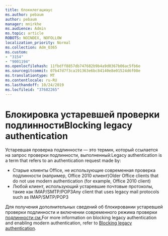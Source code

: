```yaml
---
title: блокклегациаус
ms.author: pebaum
author: pebaum
manager: mnirkhe
ms.audience: Admin
ms.topic: article
ROBOTS: NOINDEX, NOFOLLOW
localization_priority: Normal
ms.collection: Adm_O365
ms.custom:
- "3154"
- "9001194"
ms.openlocfilehash: 11fbdff8857db747682b9b4a9d0367b06ac5fb6e
ms.sourcegitcommit: 07b47d7f3ca191363e6bc84140e8e01524d6f08e
ms.translationtype: MT
ms.contentlocale: ru-RU
ms.lasthandoff: 10/24/2019
ms.locfileid: "37682265"
---
```

# <a name="blocking-legacy-authentication"></a><span data-ttu-id="73703-102">Блокировка устаревшей проверки подлинности</span><span class="sxs-lookup"><span data-stu-id="73703-102">Blocking legacy authentication</span></span>

<span data-ttu-id="73703-103">Устаревшая проверка подлинности — это термин, который ссылается на запрос проверки подлинности, выполненный:</span><span class="sxs-lookup"><span data-stu-id="73703-103">Legacy authentication is a term that refers to an authentication request made by:</span></span>

- <span data-ttu-id="73703-104">Старые клиенты Office, не использующие современная проверка подлинности (например, Office 2010 клиент)</span><span class="sxs-lookup"><span data-stu-id="73703-104">Older Office clients that do not use modern authentication (for example, Office 2010 client)</span></span>
- <span data-ttu-id="73703-105">Любой клиент, использующий устаревшие почтовые протоколы, такие как IMAP/SMTP/POP3</span><span class="sxs-lookup"><span data-stu-id="73703-105">Any client that uses legacy mail protocols such as IMAP/SMTP/POP3</span></span>  

<span data-ttu-id="73703-106">Для получения дополнительных сведений об блокировании устаревшей проверки подлинности и включении современного режима проверки [подлинности см.](https://docs.microsoft.com/en-us/azure/active-directory/conditional-access/concept-conditional-access-block-legacy-authentication)</span><span class="sxs-lookup"><span data-stu-id="73703-106">For more information on blocking legacy authentication and enabling modern authentication, refer to [Blocking legacy authentication](https://docs.microsoft.com/en-us/azure/active-directory/conditional-access/concept-conditional-access-block-legacy-authentication).</span></span>